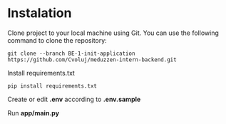 # Instalation
Clone project to your local machine using Git. You can use the following command to clone the repository:
```
git clone --branch BE-1-init-application https://github.com/Cvoluj/meduzzen-intern-backend.git
```
Install requirements.txt
```
pip install requirements.txt
```
Create or edit **.env** according to **.env.sample**

Run **app/main.py**